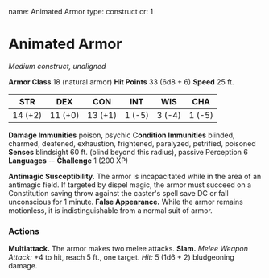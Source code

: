 name: Animated Armor
type: construct
cr: 1

# Animated Armor
_Medium construct, unaligned_

**Armor Class** 18 (natural armor)
**Hit Points** 33 (6d8 + 6)
**Speed** 25 ft.

| STR      | DEX     | CON      | INT     | WIS     | CHA     |
|----------|---------|----------|---------|---------|---------|
| 14 (+2)  | 11 (+0) | 13 (+1)  | 1 (-5)  | 3 (-4)  | 1 (-5)  |

**Damage Immunities** poison, psychic
**Condition Immunities** blinded, charmed, deafened, exhaustion, frightened, paralyzed, petrified, poisoned
**Senses** blindsight 60 ft. (blind beyond this radius), passive Perception 6
**Languages** --
**Challenge** 1 (200 XP)

**Antimagic Susceptibility.** The armor is incapacitated while in the area of an antimagic field. If targeted by dispel magic, the armor must succeed on a Constitution saving throw against the caster's spell save DC or fall unconscious for 1 minute.
**False Appearance.** While the armor remains motionless, it is indistinguishable from a normal suit of armor.

### Actions
**Multiattack.** The armor makes two melee attacks.
**Slam.** _Melee Weapon Attack:_ +4 to hit, reach 5 ft., one target. _Hit:_ 5 (1d6 + 2) bludgeoning damage.
